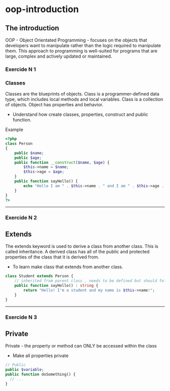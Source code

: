 # oop-introduction

## The introduction
OOP - Object Orientated Programming - focuses on the objects that developers want to manipulate rather than the logic required to manipulate them. This approach to programming is well-suited for programs that are large, complex and actively updated or maintained.

### Exercide N 1
### Classes
Classes are the blueprints of objects.
Class is a programmer-defined data type, which includes local methods and local variables.
Class is a collection of objects. Object has properties and behavior.

* Understand how create classes, properties, construct and public function.

Example 
```php
<?php
class Person 
{
    public $name;
    public $age;
    public function __construct($name, $age) {
        $this->name = $name;
        $this->age = $age;
    }
    public function sayHello() {
        echo "Hello I am " . $this->name . " and I am " . $this->age . " years old.";
    }
}
?>
```
-------
### Exercide N 2
## Extends
The extends keyword is used to derive a class from another class. This is called inheritance. A derived class has all of the public and protected properties of the class that it is derived from.

* To learn make class that extends from another class.

````php
class Student extends Person {
    // inherited from parent class , needs to be defined but should follow the same parameters
    public function sayHello() : string {
        return "Hello! I'm a student and my name is $this->name!";
    }
}
````
-----
### Exercide N 3
## Private
Private - the property or method can ONLY be accessed within the class
* Make all properties private

````php
// Public
public $variable;
public function doSomething() {
  // ...
}
````

